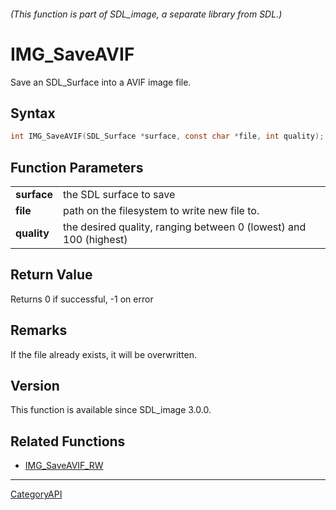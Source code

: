 ###### (This function is part of SDL_image, a separate library from SDL.)
# IMG_SaveAVIF

Save an SDL_Surface into a AVIF image file.

## Syntax

```c
int IMG_SaveAVIF(SDL_Surface *surface, const char *file, int quality);

```

## Function Parameters

|                 |                                                                   |
| --------------- | ----------------------------------------------------------------- |
| **surface**     | the SDL surface to save                                           |
| **file**        | path on the filesystem to write new file to.                      |
| **quality**     | the desired quality, ranging between 0 (lowest) and 100 (highest) |

## Return Value

Returns 0 if successful, -1 on error

## Remarks

If the file already exists, it will be overwritten.

## Version

This function is available since SDL_image 3.0.0.

## Related Functions

* [IMG_SaveAVIF_RW](IMG_SaveAVIF_RW)

----
[CategoryAPI](CategoryAPI)


